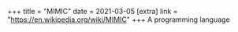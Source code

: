 +++
title = "MIMIC"
date = 2021-03-05
[extra]
link = "https://en.wikipedia.org/wiki/MIMIC"
+++
A programming language

